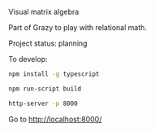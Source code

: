 

Visual matrix algebra

Part of Grazy to play with relational math. 

Project status: planning

To develop:

```bash
npm install -g typescript
```

```bash
npm run-script build
```


```bash
http-server -p 8000
```

Go to  <a href="http://localhost:8000/" target="_blank">http://localhost:8000/</a>
